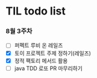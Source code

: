# TIL todo list

### 8월 3주차
- [ ] 퍼펙트 루비 온 레일즈
- [x] 토이 프로젝트 주제 정하기(레일즈)
- [x] 정적 팩토리 메서드 활용
- [ ] java TDD 로또 PR 마무리하기
